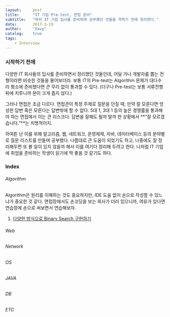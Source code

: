 ```yaml
---
layout:     post
title:      "IT 기업 Pre-test, 면접 준비"
subtitle:   "여러 IT 기업 입사를 준비하며 공부했던 것들을 까먹기 전에 정리한다."
date:       2017-3-19
author:     "Xavy"
catalog:    true
tags:
    - Interview
---
```


### 시작하기 전에

다양한 IT 회사들의 입사를 준비하면서 정리했던 것들인데, 어딜 가나 개발자를 뽑는 전형이라면 비슷한 것들을 물어보더라. 보통 IT의 Pre-test는 Algorithm 문제가 대다수라 평소에 준비했다면 큰 무리 없이 통과할 수 있다. (더구나 Pre-test는 보통 서류전형 뒤에 치루니까 문이 크게 좁지 않다.)

그러나 면접은 조금 다르다. 면접관이 특정 주제로 질문을 던질 때, 만약 잘 모른다면 엉성한 답변 혹은 모른다는 답변밖에 할 수 없다. 5대 1, 3대 1 등의 높은 경쟁률을 통과해야 하는 면접에서 이는 큰 리스크다. 답변을 잘해도 될까 말까 한 상황에서 **"잘 모르겠습니다."**는 치명적이지.

하여튼 난 이를 위해 알고리즘, 웹, 네트워크, 운영체제, 자바, 데이터베이스 등의 분야별로 질문 리스트를 만들며 공부했다. 나름대로 큰 도움이 되었기도 하고, 나중에도 잘 정리해두면 또 볼 일이 있지 않을까 해서 이를 여기다 정리해 두려고 한다. 나처럼 IT 기업에 취업을 준비하는 학생이 읽기에 딱 좋을 것 같기도 하다.

### Index

###### Algorithm

Algorithm은 원리를 이해하는 것도 중요하지만, IDE 도움 없이 손으로 작성할 수 있느냐가 중요한 것 같다. 면접장에서도 손코딩을 보는 회사가 더러 있으니까, 여유가 있다면 연습장에 손으로 써보면서 연습해보자.

1. [다양한 방식으로 Binary Search 구현하기](https://dodo4513.github.io/2017/03/19/binary_search/)

###### Web

###### Network

###### OS

###### JAVA

###### DB

###### ETC
